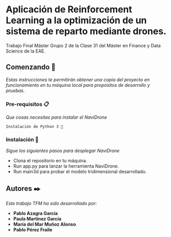 # Aplicación de Reinforcement Learning a la optimización de un sistema de reparto mediante drones.

Trabajo Final Máster Grupo 2 de la Clase 31 del Máster en Finance y Data Science de la EAE.

## Comenzando 🚀

_Estas instrucciones te permitirán obtener una copia del proyecto en funcionamiento en tu máquina local para propósitos de desarrollo y pruebas._

### Pre-requisitos 📋

_Que cosas necesitas para instalar el NaviDrone_

```
Instalación de Python 3 🐍 
```

### Instalación 🔧

_Sigue los siguientes pasos para desplegar NaviDrone_
* Clona el repositorio en tu máquina.
* Run app.py para lanzar la herramienta NaviDrone.
* Run main3d para probar el modelo tridimensional desarrollado.

## Autores ✒️

_Este trabajo TFM ha sido desarrollado por:_

* **Pablo Azagra García**
* **Paula Martinez García** 
* **María del Mar Muñoz Alonso** 
* **Pablo Pérez Fraile** 
